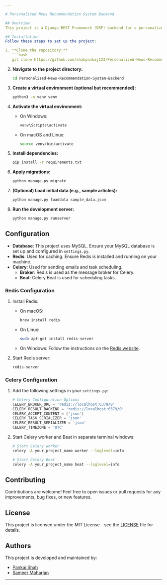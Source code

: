 ```yaml
---

# Personalized News Recommendation System Backend

## Overview
This project is a Django REST Framework (DRF) backend for a personalized news recommendation system. It provides APIs for managing users, articles, user preferences, and recommendations.

## Installation
Follow these steps to set up the project:

1. **Clone the repository:**
   ```bash
   git clone https://github.com/shahpankaj123/Personalized-News-Recommendation-System-Backend
   ```

2. **Navigate to the project directory:**
   ```bash
   cd Personalized-News-Recommendation-System-Backend
   ```

3. **Create a virtual environment (optional but recommended):**
   ```bash
   python3 -m venv venv
   ```

4. **Activate the virtual environment:**
   - On Windows:
     ```bash
     venv\Scripts\activate
     ```
   - On macOS and Linux:
     ```bash
     source venv/bin/activate
     ```

5. **Install dependencies:**
   ```bash
   pip install -r requirements.txt
   ```

6. **Apply migrations:**
   ```bash
   python manage.py migrate
   ```

7. **(Optional) Load initial data (e.g., sample articles):**
   ```bash
   python manage.py loaddata sample_data.json
   ```

8. **Run the development server:**
   ```bash
   python manage.py runserver
   ```

## Configuration
- **Database**: This project uses MySQL. Ensure your MySQL database is set up and configured in `settings.py`.
- **Redis**: Used for caching. Ensure Redis is installed and running on your machine.
- **Celery**: Used for sending emails and task scheduling.
  - **Broker**: Redis is used as the message broker for Celery.
  - **Beat**: Celery Beat is used for scheduling tasks.

### Redis Configuration
1. Install Redis:
   - On macOS:
     ```bash
     brew install redis
     ```
   - On Linux:
     ```bash
     sudo apt-get install redis-server
     ```
   - On Windows: Follow the instructions on the [Redis website](https://redis.io/download).

2. Start Redis server:
   ```bash
   redis-server
   ```

### Celery Configuration
1. Add the following settings in your `settings.py`:

   ```python
   # Celery Configuration Options
   CELERY_BROKER_URL = 'redis://localhost:6379/0'
   CELERY_RESULT_BACKEND = 'redis://localhost:6379/0'
   CELERY_ACCEPT_CONTENT = ['json']
   CELERY_TASK_SERIALIZER = 'json'
   CELERY_RESULT_SERIALIZER = 'json'
   CELERY_TIMEZONE = 'UTC'
   ```

2. Start Celery worker and Beat in separate terminal windows:
   ```bash
   # Start Celery worker
   celery -A your_project_name worker --loglevel=info

   # Start Celery Beat
   celery -A your_project_name beat --loglevel=info
   ```

## Contributing
Contributions are welcome! Feel free to open issues or pull requests for any improvements, bug fixes, or new features.

## License
This project is licensed under the MIT License - see the [LICENSE](LICENSE) file for details.

## Authors
This project is developed and maintained by:
- [Pankaj Shah](https://github.com/shahpankaj123)
- [Sameer Maharjan](https://github.com/Starez1011)

---
```

